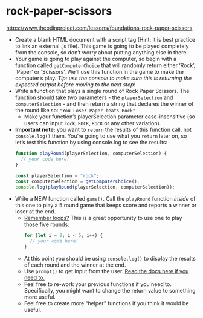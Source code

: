 # rock-paper-scissors
https://www.theodinproject.com/lessons/foundations-rock-paper-scissors

- Create a blank HTML document with a script tag (Hint: it is best practice to link an external .js file). This game is going to be played completely from the console, so don’t worry about putting anything else in there.
- Your game is going to play against the computer, so begin with a function called `getComputerChoice` that will randomly return either ‘Rock’, ‘Paper’ or ‘Scissors’. We’ll use this function in the game to make the computer’s play. *Tip: use the console to make sure this is returning the expected output before moving to the next step!*
- Write a function that plays a single round of Rock Paper Scissors. The function should take two parameters - the `playerSelection` and `computerSelection` - and then return a string that declares the winner of the round like so: `"You Lose! Paper beats Rock"`
  - Make your function’s playerSelection parameter case-insensitive (so users can input `rock`, `ROCK`, `RocK` or any other variation).
- **Important note:** you want to `return` the results of this function call, not `console.log()` them. You’re going to use what you `return` later on, so let’s test this function by using console.log to see the results:
  ```javascript
  function playRound(playerSelection, computerSelection) {
    // your code here!
  }
 
  const playerSelection = "rock";
  const computerSelection = getComputerChoice();
  console.log(playRound(playerSelection, computerSelection));
  ```
- Write a NEW function called `game()`. Call the `playRound` function *inside* of this one to play a 5 round game that keeps score and reports a winner or loser at the end.
  - [Remember loops?](https://www.theodinproject.com/lessons/foundations-problem-solving#solving-fizz-buzz) This is a great opportunity to use one to play those five rounds:
    ```javascript
    for (let i = 0; i < 5; i++) {
      // your code here!
    }
    ```
  - At this point you should be using `console.log()` to display the results of each round and the winner at the end.
  - Use `prompt()` to get input from the user. [Read the docs here if you need to.](https://developer.mozilla.org/en-US/docs/Web/API/Window/prompt)
  - Feel free to re-work your previous functions if you need to. Specifically, you might want to change the return value to something more useful.
  - Feel free to create more “helper” functions if you think it would be useful.
